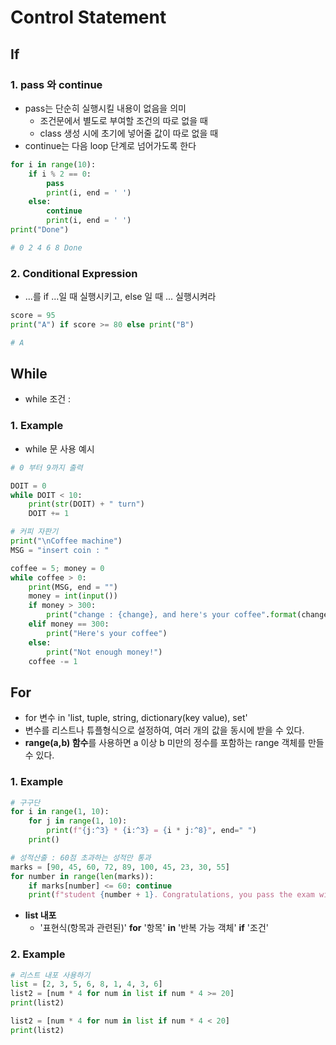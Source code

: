 # Control Statement


## If

### 1. pass 와 continue
  - pass는 단순히 실행시킬 내용이 없음을 의미
    - 조건문에서 별도로 부여할 조건의 따로 없을 때
    - class 생성 시에 초기에 넣어줄 값이 따로 없을 때  
  - continue는 다음 loop 단계로 넘어가도록 한다

```python
for i in range(10):
    if i % 2 == 0:
        pass
        print(i, end = ' ')
    else:
        continue
        print(i, end = ' ')
print("Done")

# 0 2 4 6 8 Done
```

### 2. Conditional Expression
  - ...를 if ...일 때 실행시키고, else 일 때 ... 실행시켜라

```python
score = 95
print("A") if score >= 80 else print("B")

# A
```
 
## While
  - while 조건 :

### 1. Example
  - while 문 사용 예시

```python
# 0 부터 9까지 출력

DOIT = 0
while DOIT < 10:
    print(str(DOIT) + " turn")
    DOIT += 1

# 커피 자판기
print("\nCoffee machine")
MSG = "insert coin : "

coffee = 5; money = 0
while coffee > 0:
    print(MSG, end = "")
    money = int(input())
    if money > 300:
        print("change : {change}, and here's your coffee".format(change = money - 300))
    elif money == 300:
        print("Here's your coffee")
    else:
        print("Not enough money!")
    coffee -= 1    
```

## For
  - for 변수 in 'list, tuple, string, dictionary(key value), set'
  - 변수를 리스트나 튜플형식으로 설정하여, 여러 개의 값을 동시에 받을 수 있다.
  - **range(a,b) 함수**를 사용하면 a 이상 b 미만의 정수를 포함하는 range 객체를 만들 수 있다.

### 1. Example

```python
# 구구단
for i in range(1, 10):
    for j in range(1, 10):
        print(f"{j:^3} * {i:^3} = {i * j:^8}", end=" ")
    print()

# 성적산출 : 60점 초과하는 성적만 통과
marks = [90, 45, 60, 72, 89, 100, 45, 23, 30, 55]
for number in range(len(marks)):
    if marks[number] <= 60: continue
    print(f"student {number + 1}. Congratulations, you pass the exam with score : {marks[number]}")
```

  - **list 내포**
    - '표현식(항목과 관련된)' **for** '항목' **in** '반복 가능 객체' **if** '조건'
    
### 2. Example

```python
# 리스트 내포 사용하기
list = [2, 3, 5, 6, 8, 1, 4, 3, 6]
list2 = [num * 4 for num in list if num * 4 >= 20]
print(list2)

list2 = [num * 4 for num in list if num * 4 < 20]
print(list2)

```







